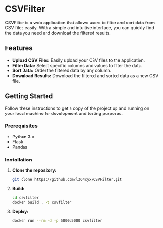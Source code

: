 # CSVFilter

CSVFilter is a web application that allows users to filter and sort data from CSV files easily. With a simple and intuitive interface, you can quickly find the data you need and download the filtered results.

## Features

- **Upload CSV Files:** Easily upload your CSV files to the application.
- **Filter Data:** Select specific columns and values to filter the data.
- **Sort Data:** Order the filtered data by any column.
- **Download Results:** Download the filtered and sorted data as a new CSV file.

## Getting Started

Follow these instructions to get a copy of the project up and running on your local machine for development and testing purposes.

### Prerequisites

- Python 3.x
- Flask
- Pandas

### Installation

1. **Clone the repository:**

   ```sh
   git clone https://github.com/l364cyx/CSVFilter.git
   ```
2. **Build:**
   ```sh
   cd csvfilter
   docker build . -t csvfilter
   ```
3. **Deploy:**
   ```sh
   docker run --rm -d -p 5000:5000 csvfilter
   ```